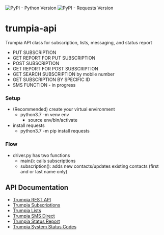 ![PyPI - Python Version](https://img.shields.io/badge/python-3.7-blue)
![PyPI - Requests Version](https://img.shields.io/badge/requests-2.22-green)

# trumpia-api
Trumpia API class for subscription, lists, messaging, and status report
- PUT SUBSCRIPTION
- GET REPORT FOR PUT SUBSCRIPTION
- POST SUBSCRIPTION
- GET REPORT FOR POST SUBSCRIPTION
- GET SEARCH SUBSCRIPTION by mobile number
- GET SUBSCRIPTION BY SPECIFIC ID
- SMS FUNCTION - in progress

### Setup
- (Recommended) create your virtual environment
  - python3.7 -m venv env
    - source env/bin/activate
- install requests
  - python3.7 -m pip install requests

### Flow
- driver.py has two functions
    - main(): calls subscriptions
    - subscription(): adds new contacts/updates existing contacts (first and or last name only)

## API Documentation
 - [Trumpia REST API](http://classic.trumpia.com/api/docs/rest/overview.php)
 - [Trumpia Subscriptions](http://classic.trumpia.com/api/docs/rest/functions/subscription.php)
 - [Trumpia Lists](http://classic.trumpia.com/api/docs/rest/functions/list.php)
 - [Trumpia SMS Direct](http://classic.trumpia.com/api/docs/rest/functions/direct-sms.php)
 - [Trumpia Status Report](http://classic.trumpia.com/api/docs/rest/functions/report.php)
 - [Trumpia System Status Codes](http://classic.trumpia.com/api/docs/rest/status-code.php)
